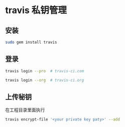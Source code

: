 
# travis 私钥管理

## 安装
```bash
sudo gem install travis
```

## 登录
```bash
travis login --pro  # travis-ci.com

travis login --org  # travis-ci.org
```

## 上传秘钥
在工程目录里面执行
```bash
travis encrypt-file '<your private key paty>' --add
```